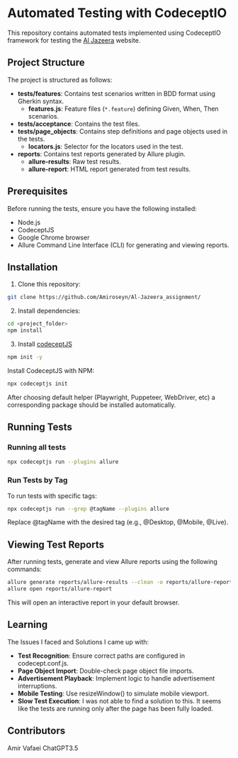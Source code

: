 # Automated Testing with CodeceptIO

This repository contains automated tests implemented using CodeceptIO framework for testing the [Al Jazeera](https://aljazeera.com/) website.

## Project Structure

The project is structured as follows:

- **tests/features**: Contains test scenarios written in BDD format using Gherkin syntax.
  - **features.js**: Feature files (`*.feature`) defining Given, When, Then scenarios.
- **tests/acceptance**: Contains the test files.
- **tests/page_objects**: Contains step definitions and page objects used in the tests.
  - **locators.js**: Selector for the locators used in the test.
- **reports**: Contains test reports generated by Allure plugin.
  - **allure-results**: Raw test results.
  - **allure-report**: HTML report generated from test results.

## Prerequisites

Before running the tests, ensure you have the following installed:

- Node.js
- CodeceptJS
- Google Chrome browser
- Allure Command Line Interface (CLI) for generating and viewing reports.

## Installation

1. Clone this repository:

 ```bash
 git clone https://github.com/Amiroseyn/Al-Jazeera_assignment/
 ```

2. Install dependencies:

  ```bash
  cd <project_folder>
  npm install
  ```

3. Install [codeceptJS](https://codecept.io/installation/)

  ```bash
  npm init -y
  ```

  Install CodeceptJS with NPM:

  ```bash
  npx codeceptjs init
  ```

  After choosing default helper (Playwright, Puppeteer, WebDriver, etc) a corresponding package should be installed automatically.

## Running Tests
### Running all tests

  ```bash
  npx codeceptjs run --plugins allure
  ```

### Run Tests by Tag
To run tests with specific tags:

  ```bash
  npx codeceptjs run --grep @tagName --plugins allure
  ```

Replace @tagName with the desired tag (e.g., @Desktop, @Mobile, @Live).

## Viewing Test Reports
After running tests, generate and view Allure reports using the following commands:

```bash
allure generate reports/allure-results --clean -o reports/allure-report
allure open reports/allure-report
```
This will open an interactive report in your default browser.

## Learning

The Issues I faced and Solutions I came up with:
- **Test Recognition**: Ensure correct paths are configured in codecept.conf.js.
- **Page Object Import**: Double-check page object file imports.
- **Advertisement Playback**: Implement logic to handle advertisement interruptions.
- **Mobile Testing**: Use resizeWindow() to simulate mobile viewport.
- **Slow Test Execution**: I was not able to find a solution to this. It seems like the tests are running only after the page has been fully loaded.


## Contributors
Amir Vafaei
ChatGPT3.5

